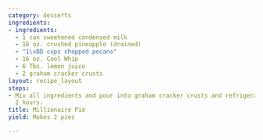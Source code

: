 ```yaml
---
category: desserts
ingredients:
- ingredients:
  - 1 can sweetened condensed milk
  - 16 oz. crushed pineapple (drained)
  - "1\xBD cups chopped pecans"
  - 16 oz. Cool Whip
  - 6 Tbs. lemon juice
  - 2 graham cracker crusts
layout: recipe_layout
steps:
- Mix all ingredients and pour into graham cracker crusts and refrigerate for at least
  2 hours.
title: Millionaire Pie
yield: Makes 2 pies

---
```

